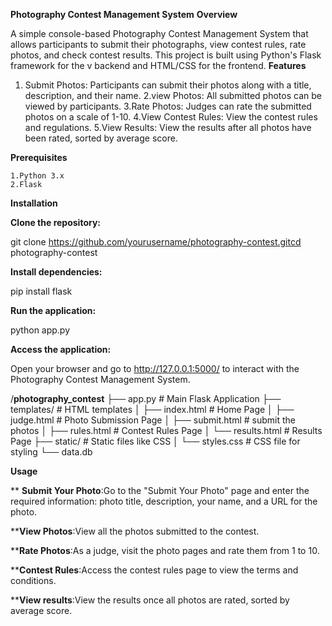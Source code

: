 **Photography Contest Management System**
**Overview**

   A simple console-based Photography Contest Management System that allows participants to submit their photographs, view contest rules, rate photos, and check contest results. This project is built using Python's Flask framework for the v     backend and HTML/CSS for the frontend.
**Features**

   1. Submit Photos: Participants can submit their photos along with a title, description, and their name.
   2.view Photos: All submitted photos can be viewed by participants.
   3.Rate Photos: Judges can rate the submitted photos on a scale of 1-10.
   4.View Contest Rules: View the contest rules and regulations.
   5.View Results: View the results after all photos have been rated, sorted by average score.

**Prerequisites**

    1.Python 3.x
    2.Flask
    
**Installation**

  **Clone the repository:**

   git clone https://github.com/yourusername/photography-contest.gitcd photography-contest

 **Install dependencies:**

   pip install flask

 **Run the application:**

   python app.py

 **Access the application:**
 
   Open your browser and go to http://127.0.0.1:5000/ to interact with the Photography Contest Management System.

 /**photography_contest**
├── app.py                  # Main Flask Application
├── templates/              # HTML templates
│   ├── index.html          # Home Page
│   ├── judge.html          # Photo Submission Page
│   ├── submit.html         # submit the photos
│   ├── rules.html          # Contest Rules Page
│   └── results.html        # Results Page
├── static/                 # Static files like CSS
│   └── styles.css          # CSS file for styling
└── data.db

**Usage**

   ** **Submit Your Photo**:Go to the "Submit Your Photo" page and enter the required information: photo title, description, your name, and a URL for the photo.

   ****View Photos**:View all the photos submitted to the contest.

   ****Rate Photos**:As a judge, visit the photo pages and rate them from 1 to 10.

   ****Contest Rules**:Access the contest rules page to view the terms and conditions.

   ****View results**:View the results once all photos are rated, sorted by average score.










  
